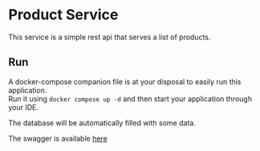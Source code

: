 # Product Service

This service is a simple rest api that serves a list of products.

## Run

A docker-compose companion file is at your disposal to easily run this application.  
Run it using `docker compose up -d` and then start your application through your IDE.

The database will be automatically filled with some data.

The swagger is available [here](http://localhost:8080/swagger-ui/index.html)

